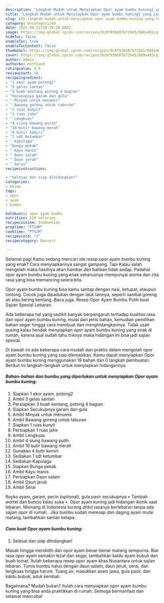 ```yaml
---
description: "Langkah Mudah untuk Menyiapkan Opor ayam bumbu kuning{ yang Lezat Sekali,  Menu Buat lebaran"
title: "Langkah Mudah untuk Menyiapkan Opor ayam bumbu kuning{ yang Lezat Sekali,  Menu Buat lebaran"
slug: 655-langkah-mudah-untuk-menyiapkan-opor-ayam-bumbu-kuning-yang-lezat-sekali-menu-buat-lebaran
category: Uncategorized
date: 2022-08-21T18:39:20.060Z
image: https://img-global.cpcdn.com/recipes/0c0f83b687b72945/680x482cq70/opor-ayam-bumbu-kuning-foto-resep-utama.jpg
hideToc: false
enableToc: true
enableTocContent: false
thumbnail: https://img-global.cpcdn.com/recipes/0c0f83b687b72945/680x482cq70/opor-ayam-bumbu-kuning-foto-resep-utama.jpg
cover: https://img-global.cpcdn.com/recipes/0c0f83b687b72945/680x482cq70/opor-ayam-bumbu-kuning-foto-resep-utama.jpg
author: Admin
authorAv: notfound
ratingvalue: 4.5
reviewcount: 18
recipeingredient:
- "1 ekor ayam potong2"
- "3 gelas santan"
- "3 buah kentang potong 4 bagian"
- "Secukupnya garam dan gula"
- " Minyak untuk menumis"
- " Bawang goreng untuk taburan"
- "1 ruas kunyit"
- "1 ruas jahe"
- " Lengkuas"
- "4 siung bawang putih"
- "10 butir bawang merah"
- "4 butir kemiri"
- "1 sdt ketumbar"
- " Kapulaga"
- "Bunga pekak"
- " Kayu manis"
- " Daun salam"
- " Daun jeruk"
- " Serai"
recipeinstructions:

- "Selesai dan siap dihidangkan!"
categories:
- Resep
tags:
- opor
- ayam
- bumbu

katakunci: opor ayam bumbu 
nutrition: 219 calories
recipecuisine: Indonesian
preptime: "PT29M"
cooktime: "PT52M"
recipeyield: "2"
recipecategory: Dessert

---
```



Selamat pagi Kamu sedang mencari ide resep opor ayam bumbu kuning yang enak? Cara menyiapkannya sangat gampang. Tapi Kalau salah mengolah maka hasilnya akan hambar dan bahkan tidak sedap. Padahal opor ayam bumbu kuning yang enak seharusnya mempunyai aroma dan cita rasa yang bisa memancing selera kita.


Opor ayam bumbu kuning bisa kamu santap dengan nasi, ketupat, ataupun lontong. Cocok juga dipadukan dengan lauk lainnya, seperti sambal goreng ati atau kering kentang. Baca juga: Resep Opor Ayam Bumbu Putih buat Sajian Spesial Lebaran.

Ada beberapa hal yang sedikit banyak berpengaruh terhadap kualitas rasa dari opor ayam bumbu kuning, mulai dari jenis bahan, kemudian pemilihan bahan segar hingga cara membuat dan menghidangkannya. Tidak usah pusing kalau hendak menyiapkan opor ayam bumbu kuning yang enak di rumah, karena asal sudah tahu triknya maka hidangan ini bisa jadi sajian spesial.


Di bawah ini ada beberapa cara mudah dan praktis dalam mengolah opor ayam bumbu kuning yang siap dikreasikan. Kamu dapat menyiapkan Opor ayam bumbu kuning menggunakan 19 bahan dan 0 langkah pembuatan. Berikut ini langkah-langkah untuk menyiapkan hidangannya.

<!--inarticleads1-->

##### Bahan-bahan dan bumbu yang diperlukan untuk menyiapkan Opor ayam bumbu kuning:

1. Siapkan 1 ekor ayam, potong2
1. Ambil 3 gelas santan
1. Persiapkan 3 buah kentang, potong 4 bagian
1. Siapkan Secukupnya garam dan gula
1. Ambil  Minyak untuk menumis
1. Ambil  Bawang goreng untuk taburan
1. Siapkan 1 ruas kunyit
1. Persiapkan 1 ruas jahe
1. Ambil  Lengkuas
1. Ambil 4 siung bawang putih
1. Ambil 10 butir bawang merah
1. Gunakan 4 butir kemiri
1. Sediakan 1 sdt ketumbar
1. Sediakan  Kapulaga
1. Siapkan Bunga pekak
1. Ambil  Kayu manis
1. Persiapkan  Daun salam
1. Ambil  Daun jeruk
1. Ambil  Serai


Royko ayam, garam, pecin (optional), gula pasir secukupnya • Tambah wortel dan buncis kalau suka •. Opor ayam kuning jadi hidangan ikonik saat lebaran. Memang di Indonesia kurang afdol rasanya berlebaran tanpa ada sajian opor di rumah.. Jika bumbu sudah meresap dan daging ayam mulai matang, tambahkan santan kelapa. 

<!--inarticleads2-->

##### Cara buat Opor ayam bumbu kuning:


1. Selesai dan siap dihidangkan!

Masak hingga mendidih dan opor ayam benar-benar matang sempurna. Biar rasa opor ayam semakin lezat dan segar, tambahkan kaldu ayam bubuk dan buah tomat. Itulah beberapa resep opor ayam khas Nusantara untuk sajian lebaran. Tumis bumbu halus dengan daun salam, daun jeruk, serai, dan lengkuas hingga harum. Tuang air, masukkan asam jawa, gula pasir, dan kaldu bubuk, aduk kembali. 

Bagaimana? Mudah bukan? Itulah cara menyiapkan opor ayam bumbu kuning yang bisa anda praktikkan di rumah. Semoga bermanfaat dan selamat mencoba!

